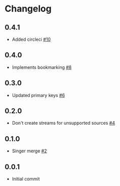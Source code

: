 # Changelog

## 0.4.1
  * Added circleci [#10](https://github.com/singer-io/tap-crossbeam/pull/10)

## 0.4.0
  * Implements bookmarking [#8](https://github.com/singer-io/tap-crossbeam/pull/8)

## 0.3.0
  * Updated primary keys [#6](https://github.com/singer-io/tap-crossbeam/pull/6)

## 0.2.0
  * Don't create streams for unsupported sources [#4](https://github.com/singer-io/tap-crossbeam/pull/4)

## 0.1.0
  * Singer merge [#2](https://github.com/singer-io/tap-crossbeam/pull/2)

## 0.0.1
  * Initial commit

